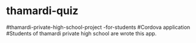 # thamardi-quiz
#thamardi-private-high-school-project -for-students
#Cordova application
#Students of thamardi private high school are wrote this app.
